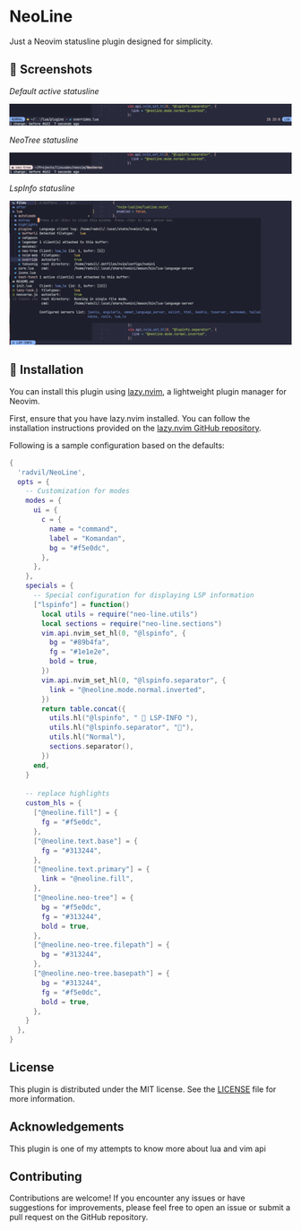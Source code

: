 # NeoLine

Just a Neovim statusline plugin designed for simplicity.

## 📸 Screenshots

_Default active statusline_

![default active statusline](assets/screenshots/01.png)

_NeoTree statusline_

![example on neo-tree focused](assets/screenshots/02.png)

_LspInfo statusline_

![example lspinfo window opened](assets/screenshots/03.png)

## 🔧 Installation

You can install this plugin using [lazy.nvim](https://github.com/folke/lazy.nvim),
a lightweight plugin manager for Neovim.

First, ensure that you have lazy.nvim installed.
You can follow the installation instructions provided on the [lazy.nvim GitHub repository](https://github.com/folke/lazy.nvim).

Following is a sample configuration based on the defaults:

```lua
{
  'radvil/NeoLine',
  opts = {
    -- Customization for modes
    modes = {
      ui = {
        c = {
          name = "command",
          label = "Komandan",
          bg = "#f5e0dc",
        },
      },
    },
    specials = {
      -- Special configuration for displaying LSP information
      ["lspinfo"] = function()
        local utils = require("neo-line.utils")
        local sections = require("neo-line.sections")
        vim.api.nvim_set_hl(0, "@lspinfo", {
          bg = "#89b4fa",
          fg = "#1e1e2e",
          bold = true,
        })
        vim.api.nvim_set_hl(0, "@lspinfo.separator", {
          link = "@neoline.mode.normal.inverted",
        })
        return table.concat({
          utils.hl("@lspinfo", "  LSP-INFO "),
          utils.hl("@lspinfo.separator", ""),
          utils.hl("Normal"),
          sections.separator(),
        })
      end,
    }

    -- replace highlights
    custom_hls = {
      ["@neoline.fill"] = {
        fg = "#f5e0dc",
      },
      ["@neoline.text.base"] = {
        fg = "#313244",
      },
      ["@neoline.text.primary"] = {
        link = "@neoline.fill",
      },
      ["@neoline.neo-tree"] = {
        bg = "#f5e0dc",
        fg = "#313244",
        bold = true,
      },
      ["@neoline.neo-tree.filepath"] = {
        bg = "#313244",
      },
      ["@neoline.neo-tree.basepath"] = {
        bg = "#313244",
        fg = "#f5e0dc",
        bold = true,
      },
    }
  },
}
```

## License

This plugin is distributed under the MIT license.
See the [LICENSE](LICENSE) file for more information.

## Acknowledgements

This plugin is one of my attempts to know more about lua and vim api

## Contributing

Contributions are welcome!
If you encounter any issues or have suggestions for improvements,
please feel free to open an issue or submit a pull request on the GitHub repository.
